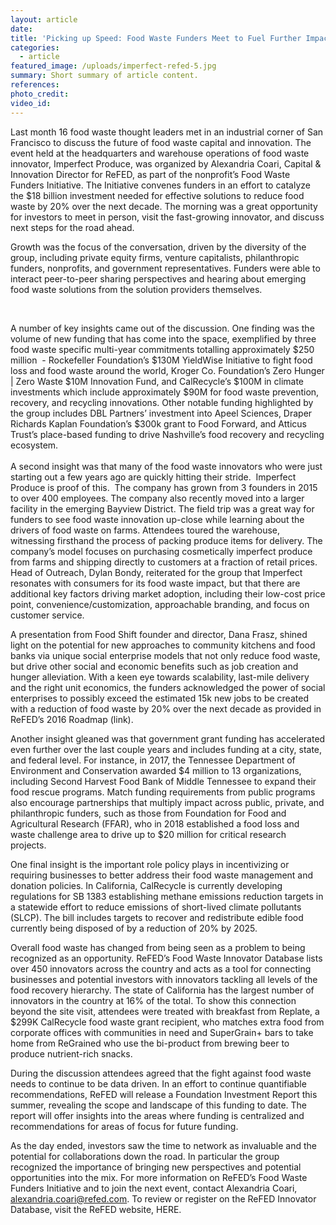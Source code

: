 ```yaml
---
layout: article
date:
title: 'Picking up Speed: Food Waste Funders Meet to Fuel Further Impact'
categories:
  - article
featured_image: /uploads/imperfect-refed-5.jpg
summary: Short summary of article content.
references:
photo_credit:
video_id:
---
```


Last month 16 food waste thought leaders met in an industrial corner of San Francisco to discuss the future of food waste capital and innovation. The event held at the headquarters and warehouse operations of food waste innovator, Imperfect Produce, was organized by Alexandria Coari, Capital & Innovation Director for ReFED, as part of the nonprofit’s Food Waste Funders Initiative. The Initiative convenes funders in an effort to catalyze the $18 billion investment needed for effective solutions to reduce food waste by 20% over the next decade. The morning was a great opportunity for investors to meet in person, visit the fast-growing innovator, and discuss next steps for the road ahead. &nbsp;

Growth was the focus of the conversation, driven by the diversity of the group, including private equity firms, venture capitalists, philanthropic funders, nonprofits, and government representatives. Funders were able to interact peer-to-peer sharing perspectives and hearing about emerging food waste solutions from the solution providers themselves.&nbsp;

&nbsp;

A number of key insights came out of the discussion. One finding was the volume of new funding that has come into the space, exemplified by three food waste specific multi-year commitments totalling approximately $250 million &nbsp;- Rockefeller Foundation’s $130M YieldWise Initiative to fight food loss and food waste around the world, Kroger Co. Foundation’s Zero Hunger | Zero Waste $10M Innovation Fund, and CalRecycle’s $100M in climate investments which include approximately $90M for food waste prevention, recovery, and recycling innovations. Other notable funding highlighted by the group includes DBL Partners’ investment into Apeel Sciences, Draper Richards Kaplan Foundation’s $300k grant to Food Forward, and Atticus Trust’s place-based funding to drive Nashville’s food recovery and recycling ecosystem.<br>&nbsp;&nbsp;<br>A second insight was that many of the food waste innovators who were just starting out a few years ago are quickly hitting their stride. &nbsp;Imperfect Produce is proof of this. &nbsp;The company has grown from 3 founders in 2015 to over 400 employees. The company also recently moved into a larger facility in the emerging Bayview District. The field trip was a great way for funders to see food waste innovation up-close while learning about the drivers of food waste on farms. Attendees toured the warehouse, witnessing firsthand the process of packing produce items for delivery. The company’s model focuses on purchasing cosmetically imperfect produce from farms and shipping directly to customers at a fraction of retail prices. Head of Outreach, Dylan Bondy, reiterated for the group that Imperfect resonates with consumers for its food waste impact, but that there are additional key factors driving market adoption, including their low-cost price point, convenience/customization, approachable branding, and focus on customer service.&nbsp;

A presentation from Food Shift founder and director, Dana Frasz, shined light on the potential for new approaches to community kitchens and food banks via unique social enterprise models that not only reduce food waste, but drive other social and economic benefits such as job creation and hunger alleviation. With a keen eye towards scalability, last-mile delivery and the right unit economics, the funders acknowledged the power of social enterprises to possibly exceed the estimated 15k new jobs to be created with a reduction of food waste by 20% over the next decade as provided in ReFED’s 2016 Roadmap (link).

Another insight gleaned was that government grant funding has accelerated even further over the last couple years and includes funding at a city, state, and federal level. For instance, in 2017, the Tennessee Department of Environment and Conservation awarded $4 million to 13 organizations, including Second Harvest Food Bank of Middle Tennessee to expand their food rescue programs. Match funding requirements from public programs also encourage partnerships that multiply impact across public, private, and philanthropic funders, such as those from Foundation for Food and Agricultural Research (FFAR), who in 2018 established a food loss and waste challenge area to drive up to $20 million for critical research projects.&nbsp;

One final insight is the important role policy plays in incentivizing or requiring businesses to better address their food waste management and donation policies. In California, CalRecycle is currently developing regulations for SB 1383 establishing methane emissions reduction targets in a statewide effort to reduce emissions of short-lived climate pollutants (SLCP). The bill includes targets to recover and redistribute edible food currently being disposed of by a reduction of 20% by 2025. &nbsp;&nbsp;

Overall food waste has changed from being seen as a problem to being recognized as an opportunity. ReFED’s Food Waste Innovator Database lists over 450 innovators across the country and acts as a tool for connecting businesses and potential investors with innovators tackling all levels of the food recovery hierarchy. The state of California has the largest number of innovators in the country at 16% of the total. To show this connection beyond the site visit, attendees were treated with breakfast from Replate, a $299K CalRecycle food waste grant recipient, who matches extra food from corporate offices with communities in need and SuperGrain+ bars to take home from ReGrained who use the bi-product from brewing beer to produce nutrient-rich snacks.&nbsp;

During the discussion attendees agreed that the fight against food waste needs to continue to be data driven. In an effort to continue quantifiable recommendations, ReFED will release a Foundation Investment Report this summer, revealing the scope and landscape of this funding to date. The report will offer insights into the areas where funding is centralized and recommendations for areas of focus for future funding.

As the day ended, investors saw the time to network as invaluable and the potential for collaborations down the road. In particular the group recognized the importance of bringing new perspectives and potential opportunities into the mix. For more information on ReFED’s Food Waste Funders Initiative and to join the next event, contact Alexandria Coari, alexandria.coari@refed.com. To review or register on the ReFED Innovator Database, visit the ReFED website, HERE.<br>&nbsp;